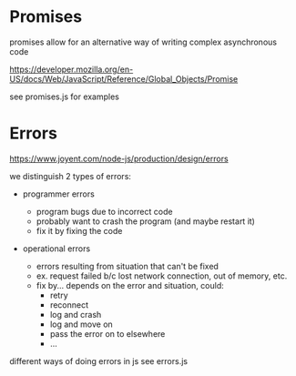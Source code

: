 
# Promises

promises allow for an alternative way of writing complex asynchronous code

https://developer.mozilla.org/en-US/docs/Web/JavaScript/Reference/Global_Objects/Promise

see promises.js for examples



# Errors

https://www.joyent.com/node-js/production/design/errors


we distinguish 2 types of errors:

 - programmer errors 
   - program bugs due to incorrect code
   - probably want to crash the program (and maybe restart it)
   - fix it by fixing the code

 - operational errors
   - errors resulting from situation that can't be fixed
   - ex. request failed b/c lost network connection, out of memory, etc.
   - fix by... depends on the error and situation, could:
     - retry
     - reconnect
     - log and crash
     - log and move on
     - pass the error on to elsewhere
     - ...
   

different ways of doing errors in js
  see errors.js

  



